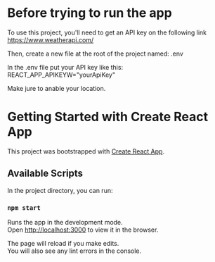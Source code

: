 # Before trying to run the app

To use this project, you'll need to get an API key on the following link https://www.weatherapi.com/

Then, create a new file at the root of the project named: .env

In the .env file put your API key like this: REACT_APP_APIKEYW="yourApiKey"

Make jure to anable your location.

# Getting Started with Create React App

This project was bootstrapped with [Create React App](https://github.com/facebook/create-react-app).

## Available Scripts

In the project directory, you can run:

### `npm start`

Runs the app in the development mode.\
Open [http://localhost:3000](http://localhost:3000) to view it in the browser.

The page will reload if you make edits.\
You will also see any lint errors in the console.
